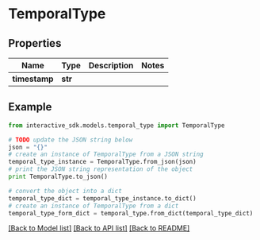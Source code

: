 # TemporalType


## Properties

Name | Type | Description | Notes
------------ | ------------- | ------------- | -------------
**timestamp** | **str** |  | 

## Example

```python
from interactive_sdk.models.temporal_type import TemporalType

# TODO update the JSON string below
json = "{}"
# create an instance of TemporalType from a JSON string
temporal_type_instance = TemporalType.from_json(json)
# print the JSON string representation of the object
print TemporalType.to_json()

# convert the object into a dict
temporal_type_dict = temporal_type_instance.to_dict()
# create an instance of TemporalType from a dict
temporal_type_form_dict = temporal_type.from_dict(temporal_type_dict)
```
[[Back to Model list]](../README.md#documentation-for-models) [[Back to API list]](../README.md#documentation-for-api-endpoints) [[Back to README]](../README.md)


